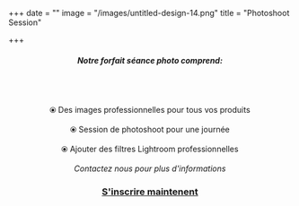 +++
date = ""
image = "/images/untitled-design-14.png"
title = "Photoshoot Session"

+++
<h5 style="text-align:center;"><b>Notre forfait séance photo comprend:</b></h5><br><br><p style="text-align:center;">⦿ Des images professionnelles pour tous vos produits<br><br>⦿ Session de photoshoot pour une journée<br><br>⦿ Ajouter des filtres Lightroom professionnelles <br><br><i>Contactez nous pour plus d'informations</i></p>

<h3 style="text-align:center;"><a href="https://business-booster.netlify.app/fr/contact">S'inscrire maintenent</a></h3>